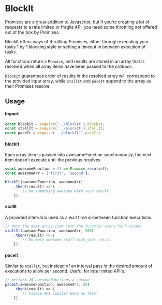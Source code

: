 # BlockIt

Promises are a great addition to Javascript, but if you're creating a lot of requests to a rate limited 
or fragile API, you need some throttling not offered out of the box by Promises. 

BlockIt offers ways of throttling Promises, either through executing your tasks 1 by 1 blocking style or
setting a timeout in between execution of tasks.

All functions return a ```Promise```, and results are stored in an array
that is resolved when all array items have been passed to the callback.

```blockIt``` guarantees order of results in the resolved array will
correspond to the provided input array, while ```stallIt``` and ```paceIt```
append to the array as their Promises resolve.

## Usage

#### Import
```javascript
const blockIt = require('../blockIt').blockIt;
const stallIt = require('../blockIt').stallIt;
const paceIt = require('../blockIt').paceIt;
```

#### blockIt
Each array item is passed into awesomeFunction synchronously,
the next item doesn't execute until the previous resolves.
```javascript
const awesomeFunction = () => Promise.resolve();
const awesomeArr = ['first', 'second'];

blockIt(awesomeFunction, awesomeArr)
    .then((result) => {
        // Do something awesome with your result
    });
```

#### stallIt
A provided interval is used as a wait time in-between function
executions.
```javascript
// Pass the next array item into the function every half-second
stallIt(awesomeFunction, awesomeArr, 500)
    .then((result) => {
        // Do more awesome stuff with your result
    });
```

#### paceIt
Similar to ```stallIt```, but instead of an interval pass in
the desired amount of executions to allow per second. Useful for
rate limited API's.
```javascript
// perform 20 awesomeFunctions a second
paceIt(awesomeFunction, awesomeArr, 20)
    .then((result) => {
        // Fickle API limits? Have no fear!
    });
```
